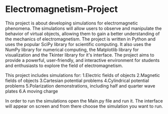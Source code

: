 # Electromagnetism-Project
This project is about developing simulations for electromagnetic phenomena. The simulations will allow users to observe and manipulate the behavior of virtual objects, allowing them to gain a better understanding of the mechanics of electromagnetism. The project is written in Python and uses the popular SciPy library for scientific computing. It also uses the NumPy library for numerical computing, the Matplotlib library for visualization and the Tkinter library for it's interface. The project aims to provide a powerful, user-friendly, and interactive environment for students and enthusiasts to explore the field of electromagnetism.


This project includes simulations for:
1.Electric fields of objects
2.Magnetic fields of objects
3.Cartesian potential problems
4.Cylindrical potential problems
5.Polarization demonstrations, including half and quarter wave plates
6.A moving charge

In order to run the simulations open the Main.py file and run it. The interface will appear on screen and from there choose the simulation you want to run.
